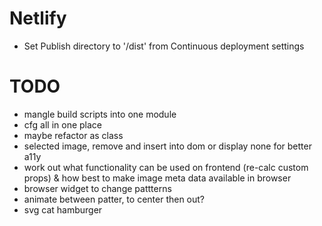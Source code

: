 # Netlify
- Set Publish directory to '/dist' from Continuous deployment settings

# TODO
- mangle build scripts into one module
- cfg all in one place
- maybe refactor as class
- selected image, remove and insert into dom or display none for better a11y
- work out what functionality can be used on frontend (re-calc custom props) & how best to make image meta data available in browser
- browser widget to change pattterns
- animate between patter, to center then out?
- svg cat hamburger